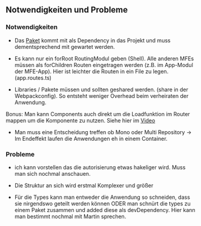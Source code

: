 ## Notwendigkeiten und Probleme

### Notwendigkeiten

- Das [Paket](https://www.npmjs.com/package/@angular-architects/module-federation) kommt mit als Dependency in das Projekt und muss dementsprechend mit gewartet werden.

- Es kann nur ein forRoot RoutingModul geben (Shell). Alle anderen MFEs müssen als forChildren Routen eingetragen werden (z.B. im App-Modul der MFE-App). Hier ist leichter die Routen in ein File zu legen. (app.routes.ts)

- Libraries / Pakete müssen und sollten geshared werden. (share in der Webpackconfig). So entsteht weniger Overhead beim verheiraten der Anwendung.

Bonus: Man kann Components auch direkt um die Loadfunktion im Router mappen um die Komponente zu nutzen. Siehe hier im [Video](https://www.youtube.com/watch?v=ox0aoy2KHK0)

- Man muss eine Entscheidung treffen ob Mono oder Multi Repository -> Im Endeffekt laufen die Anwendungen eh in einem Container.

### Probleme

- ich kann vorstellen das die autorisierung etwas hakeliger wird. Muss man sich nochmal anschauen.

- Die Struktur an sich wird erstmal Komplexer und größer

- Für die Types kann man entweder die Anwendung so schneiden, dass sie nirgendswo geteilt werden können ODER man schnürt die types zu einem Paket zusammen und added diese als devDependency. Hier kann man bestimmt nochmal mit Martin sprechen.
